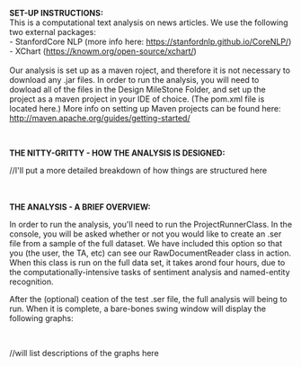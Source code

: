 <p><strong>SET-UP INSTRUCTIONS:</strong><br />This is a computational text analysis on news articles. We use the following two external packages:<br /> - StanfordCore NLP (more info here: <a href="SET-UP%20INSTRUCTIONS: This is a computational text analysis on news articles. We use the following two external packages:   - StanfordCore NLP (more info here: https://stanfordnlp.github.io/CoreNLP/)   - XChart (https://knowm.org/open-source/xchart/)      Our analysis is set up as a maven roject, and therefore it is not necessary to download any .jar files.   In order to run the analysis, you will need to dowload all of the files in the Design MileStone Folder,    and set up the project as a maven project in your IDE of choice. (The pom.xml file is located here.)   More info on setting up Maven projects can be found here: http://maven.apache.org/guides/getting-started/      THE ANALYSIS - A BRIEF OVERVIEW:   ">https://stanfordnlp.github.io/CoreNLP/</a>)<br /> - XChart (<a href="https://knowm.org/open-source/xchart/">https://knowm.org/open-source/xchart/</a>)<br /> <br /> Our analysis is set up as a maven roject, and therefore it is not necessary to download any .jar files. In order to run the analysis, you will need to dowload all of the files in the Design MileStone Folder, and set up the project as a maven project in your IDE of choice. (The pom.xml file is located here.) More info on setting up Maven projects can be found here: <a href="https://knowm.org/open-source/xchart/">http://maven.apache.org/guides/getting-started/</a></p>
<p>&nbsp;</p>
<p><strong>THE NITTY-GRITTY - HOW THE ANALYSIS IS DESIGNED:</strong></p>
<p>//I'll put a more detailed breakdown of how things are structured here&nbsp;</p>
<p><br /> <br /> <strong>THE ANALYSIS - A BRIEF OVERVIEW:</strong></p>
<p>In order to run the analysis, you'll need to run the ProjectRunnerClass. In the console, you will be asked whether or not you would like to create an .ser file from a sample of the full dataset. We have included this option so that you (the user, the TA, etc) can see our RawDocumentReader class in action. When this class is run on the full data set, it takes arond four hours, due to the computationally-intensive tasks of sentiment analysis and named-entity recognition.&nbsp;</p>
<p>After the (optional) ceation of the test .ser file, the full analysis will being to run. When it is complete, a bare-bones swing window will display the following graphs:</p>
<p>&nbsp;</p>
<p>//will list descriptions of the graphs here</p>
